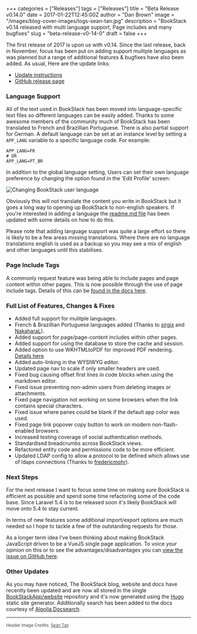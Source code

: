 +++
categories = ["Releases"]
tags = ["Releases"]
title = "Beta Release v0.14.0"
date = 2017-01-22T12:45:00Z
author = "Dan Brown"
image = "/images/blog-cover-images/logs-sean-tan.jpg"
description = "BookStack v0.14 released with multi language support, Page includes and many bugfixes"
slug = "beta-release-v0-14-0"
draft = false
+++

The first release of 2017 is upon us with v0.14. Since the last release, back in November, focus has been put on adding support mulitple languages as was planned but a range of additional features & bugfixes have also been added. As usual, Here are the update links:

* [Update instructions](https://www.bookstackapp.com/docs/admin/updates)
* [GitHub release page](https://github.com/BookStackApp/BookStack/releases/tag/v0.14.0)

### Language Support

All of the text used in BookStack has been moved into language-specific text files so different languages can be easily added. Thanks to some awesome members of the community much of BookStack has been translated to French and Brazillian Portuguese. There is also partial support for German. A default language can be set at an instance level by setting a `APP_LANG` variable to a specific language code. For example:

```
APP_LANG=FR
# OR
APP_LANG=PT_BR
```

In addition to the global language setting, Users can set their own language preference by changing the option found in the 'Edit Profile' screen:

![Changing BookStack user language](/images/2017/01/language-selection.png)


Obviously this will not translate the content you write in BookStack but it goes a long way to opening up BookStack to non-english speakers. If you're interested in adding a language the [readme.md file](https://github.com/BookStackApp/BookStack#translations) has been updated with some details on how to do this.

Please note that adding language support was quite a large effort so there is likely to be a few areas missing translations. Where there are no language translations english is used as a backup so you may see a mix of english and other languages until this stabilises.

### Page Include Tags

A commonly request feature was being able to include pages and page content within other pages. This is now possible through the use of page include tags. Details of this can be [found in the docs here](/docs/user/reusing-page-content/).

### Full List of Features, Changes & Fixes

* Added full support for mulitple languages.
* French & Brazillian Portuguese languages added (Thanks to [sirgix](https://github.com/BookStackApp/BookStack/pull/274) and [NakaharaL](https://github.com/BookStackApp/BookStack/pull/279)).
* Added support for page/page-content includes within other pages.
* Added support for using the database to store the cache and session.
* Added option to use WKHTMLtoPDF for improved PDF rendering. [Details here](/docs/admin/pdf-rendering/).
* Added auto-linking in the WYSIWYG editor.
* Updated page nav to scale if only smaller headers are used.
* Fixed bug causing offset first lines in code blocks when using the markdown editor.
* Fixed issue preventing non-admin users from deleting images or attachments.
* Fixed page navigation not working on some browsers when the link contains special characters.
* Fixed issue where panes could be blank if the default app color was used.
* Fixed page link popover copy button to work on modern non-flash-enabled browsers.
* Increased testing coverage of social authentication methods.
* Standardised breadcrumbs across BookStack views.
* Refactored entity code and permissions code to be more efficient.
* Updated LDAP config to allow a protocol to be defined which allows use of ldaps connections (Thanks to [fredericmohr](https://github.com/BookStackApp/BookStack/pull/236)).

### Next Steps

For the next release I want to focus some time on making sure BookStack is efficient as possible and spend some time refactoring some of the code base. Since Laravel 5.4 is to be released soon it's likely BookStack will move onto 5.4 to stay current.

In terms of new features some additional import/export options are much needed so I hope to tackle a few of the outstanding requests for those.

As a longer term idea I've been thinking about making BookStack JavaScript driven to be a VueJS single page application. To voice your opinion on this or to see the advantages/disadvantages you can [view the issue on GitHub here](https://github.com/BookStackApp/BookStack/issues/249).

### Other Updates

As you may have noticed, The BookStack blog, website and docs have recently been updated and are now all stored in the single [BookStackApp/website](https://github.com/BookStackApp/website) repository and it's now generated using the [Hugo](https://gohugo.io/) static site generator. Additionally search has been added to the docs courtesy of [Algolia Docsearch](https://community.algolia.com/docsearch/).

----

<span style="font-size: 0.8em;opacity:0.8;">Header Image Credits: <a href="https://unsplash.com/@darkroomsg" target="_blank">Sean Tan</a></span>
